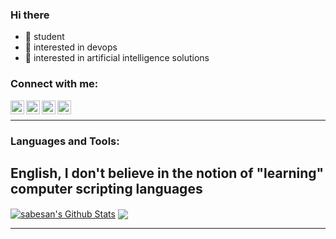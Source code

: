 ### Hi there
- 🔭 student
- 🌱 interested in devops
- 🌱 interested in artificial intelligence solutions
### Connect with me:

[<img align="left" alt="Sabesan | Facebook" width="22px" src="https://cdn.jsdelivr.net/npm/simple-icons@3.4.0/icons/facebook.svg" />][facebook]
[<img align="left" alt="Sabesan | Twitter" width="22px" src="https://cdn.jsdelivr.net/npm/simple-icons@v3/icons/twitter.svg" />][twitter]
[<img align="left" alt="Sabesan | LinkedIn" width="22px" src="https://cdn.jsdelivr.net/npm/simple-icons@v3/icons/linkedin.svg" />][linkedin]
[<img align="left" alt="Sabesan | Instagram" width="22px" src="https://cdn.jsdelivr.net/npm/simple-icons@v3/icons/instagram.svg" />][instagram]

<br />

---

### Languages and Tools:
English, I don't believe in the notion of "learning" computer scripting languages
---

<a href="https://github.com/mrityunjai01">
<img align="center" alt="sabesan's Github Stats" src="https://github-readme-stats.codestackr.vercel.app/api?username=mrityunjai01&show_icons=true&hide_border=true&count_private=true&include_all_commits=true&theme=radical" /></a>
<a href="https://github.com/mrityunjai01">
  <img align="center" src="https://github-readme-stats.anuraghazra1.vercel.app/api/top-langs/?username=mrityunjai01&layout=compact&theme=radical" />
</a>

---


[twitter]: https://twitter.com/
[facebook]: https://www.facebook.com/profile.php?id=100034391482761
[instagram]: https://www.instagram.com/mrityunjai99
[linkedin]: https://www.linkedin.com/in/mrityunjai-singh-301019195/
